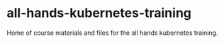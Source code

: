 # all-hands-kubernetes-training
Home of course materials and files for the all hands kubernetes training.
